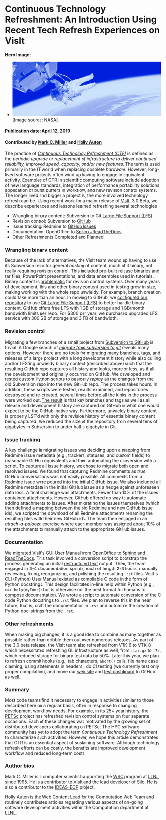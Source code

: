 # Continuous Technology Refreshment: An Introduction Using Recent Tech Refresh Experiences on VisIt

**Hero Image:**
- <img src="../../images/Blog_0419_CTR_1176_432.png" />[Image source: NASA]


#### Publication date: April 12, 2019

#### Contributed by [Mark C. Miller](https://github.com/markcmiller86) and [Holly Auten](https://github.com/hauten)

The practice of
*[Continuous Technology Refreshment (CTR)](https://securityintelligence.com/articles/why-every-company-needs-software-update-schedule)* is defined as the *periodic upgrade or replacement of infrastructure to deliver continued reliability, improved speed,
capacity, and/or new features*. The term is used primarily in the IT world when replacing obsolete *hardware*.
However, long-lived software projects often wind up having to engage in equivalent activity.
Examples of CTR in scientific computing software include adoption of new 
language standards, integration of performance portability solutions, application of burst buffers in
workflow, and new revision control systems. The longer lived and bigger a project is, the more
involved technology refresh can be. Using recent work for a major release of
[VisIt](https://wci.llnl.gov/simulation/computer-codes/visit/), 3.0 Beta,
we describe experiences and lessons learned refreshing several technologies
* Wrangling binary content: Subversion to Git [Large File Support (LFS)](https://www.git-tower.com/learn/git/ebook/en/desktop-gui/advanced-topics/git-lfs)
* Revision control: Subversion to [GitHub](https://github.com/visit-dav/visit)
* Issue tracking: Redmine to [GitHub Issues](https://github.com/visit-dav/visit/issues)
* Documentation: OpenOffice to
  [Sphinx+ReadTheDocs](https://visit-sphinx-github-user-manual.readthedocs.io/en/develop/)
* Other Refreshments Completed and Planned

### Wrangling binary content
Because of the lack of alternatives, the VisIt team wound up having to use its Subversion repo for general *hosting*
of content, much of it binary, not really requiring revision control. This included pre-built release
binaries and tar files, PowerPoint presentations, and data ensembles used in tutorials.
Binary content is [problematic](https://hackernoon.com/what-should-be-in-version-control-d5f16e9a2bf2)
for revision control systems. Over many years of development, this and other binary content used in testing grew
in size, making working with the whole repo unwieldy. For example, branch creation could take more than
an hour. In moving to GitHub, we [configured our repository](https://github.com/visit-dav/visit/blob/develop/.gitattributes)
to use [Git Large File Support (LFS)](https://git-lfs.github.com) to better handle binary content. GitHub offers free
LFS with 1 GB of storage and 1 GB/month bandwidth
[limits per repo](https://help.github.com/en/articles/about-storage-and-bandwidth-usage). For $300 per year, 
we purchased upgraded LFS service with 300 GB of storage and 3 TB of bandwidth.

### Revision control
Migrating a few branches of a small project from [Subversion to GitHub](https://blog.axosoft.com/migrating-git-svn/)
is trivial. A Google search of
[*migrate from subversion to git*](https://www.google.com/search?q=migrate+from+subversion+to+git&oq=migrate+from+subversion+to+git&aqs=chrome..69i57j0l5.2131j0j8&sourceid=chrome&ie=UTF-8)
reveals many options. However, there are no tools for migrating many branches, tags, and releases of a large project
with a long development history while also culling and/or LFS'ing unwieldy binary content (described above)
such that the resulting GitHub repo captures all history and looks, more or less, as if all
the development had originally occurred on GitHub. We developed and tested custom Python scripts to basically
*replay* all the changes from the old Subversion repo into the new GitHub repo. The process takes hours.
In addition, these scripts were tested, results examined, and repositories destroyed and re-created, several
times before all the kinks in the process were worked out. [The result](https://github.com/visit-dav/visit)
is that key branches and tags as well as all release and development history are captured on GitHub in what one would
expect to be the GitHub-native way.
Furthermore, unwieldy binary content is properly LSF'd with only the revision history of essential binary
content being captured. We reduced the size of the repository from several tens of gigabytes in Subversion to
under half a gigabyte in Git.

### Issue tracking
A key challenge in migrating issues was deciding upon a mapping from Redmine issue metadata
(e.g., trackers, statuses, and custom fields) to reasonable GitHub equivalents and then
automating the conversion with a script. To capture all issue history, we chose to migrate both open and resolved issues.
We found that capturing Redmine comments as *true* GitHub conversations was not easily possible. All comments from
a Redmine issue were poured into the initial GitHub issue. We also included all Redmine
metadata in the initial GitHub issue as a hedge against unforeseen data loss. A final challenge was attachments.
Fewer than 10% of the issues contained attachments. However, GitHub offered no way to automate adding attachments
to issues. After migrating the issues themselves (which then defined a mapping between the old
Redmine and new GitHub issue ids), we scripted the download of all Redmine attachments renaming
the resulting files with their new GitHub ids. The team then engaged in an *attach-a-palooza* exercise
where each member was assigned about 10% of the attachments to manually attach to the appropriate
GitHub issues.

### Documentation
We migrated VisIt's GUI User Manual from OpenOffice to
[Sphinx](http://www.sphinx-doc.org/en/master/) and
[ReadTheDocs](https://visit-sphinx-github-user-manual.readthedocs.io/en/develop/).
This task involved a conversion script to bootstrap the process generating an initial
[restructured text](http://www.sphinx-doc.org/en/master/usage/restructuredtext/basics.html) output. Then, the
team engaged in 3-4 documentation sprints, each of length 2-3 hours, manually reviewing, fixing, reorganizing,
and polishing the resulting `.rst` files. VisIt's CLI (Python) User Manual existed as compilable
C code in the form of Python docstrings. This design facilitates in-line help within Python
(e.g., `>>> help(myFunc)`) but is otherwise not the best format for humans to compose documentation. We wrote
a script to automate conversion of the C code Python docstrings to `.rst` files. We plan to reverse this
in the near future, that is, craft the documentation in `.rst` and automate the creation of Python doc-strings
from the `.rst`.

### Other refreshments

When making big changes, it is a good idea to combine as many together as possible rather than
dribble them out over numerous releases. As part of the 3.0 beta release, the VisIt team also refreshed
from VTK-6 to VTK-8 which necessitated refreshing GL infrastructure as well, 
from `.tar.gz` to `.7z`, which reduced storage for binary test data by 50%. Later this year, we plan to refresh
commit hooks (e.g., tab characters, `abort()` calls, file name case clashing, using statements in headers),
do CI testing (we currently test only proper compilation), and move our
[web site](https://wci.llnl.gov/simulation/computer-codes/visit/) and
[test dashboard](https://portal.nersc.gov/project/visit/) to GitHub as well.

### Summary
Most code teams find it necessary to engage in activities similar to those described here on a regular basis, often
in response to changing development workflow needs. For example, in its 25+ year history, the
[PETSc](https://www.mcs.anl.gov/petsc/) project has refreshed revision control systems on four separate occasions.
Each of these changes was motivated by the growing set of distributed developers collaborating on PETSc.
The HPC software community has yet to adopt the term *Continuous Technology Refreshment* to characterize such
activities. However, we hope this article demonstrates that CTR is an essential aspect of sustaining software.
Although technology refresh efforts can be costly, the benefits are improved development workflow and reduced long-term costs.

### Author bios

Mark C. Miller is a computer scientist supporting the [WSC](https://wci.llnl.gov/about-us/weapon-simulation-and-computing)
program at [LLNL](https://www.llnl.gov) since 1995.
He is a contributor to
[VisIt](https://wci.llnl.gov/simulation/computer-codes/visit)
and the lead developer of
[Silo](https://wci.llnl.gov/simulation/computer-codes/silo). He is also a contributor to the
[IDEAS-ECP](https://ideas-productivity.org/activities/ideas-ecp/) project.

Holly Auten is the Web Content Lead for the Computation Web Team and
routinely contributes articles regarding various aspects of on-going software
development activities within the Computation department at [LLNL](https://www.llnl.gov).

<!--
Publish: yes
Track: deep dive
RSS update: 2019-04-12
Categories: development
Topics: revision control, issue tracking, documentation
Tags: bssw-blog-article
Level: 2
Prerequisites: default
Aggregate: none
-->

